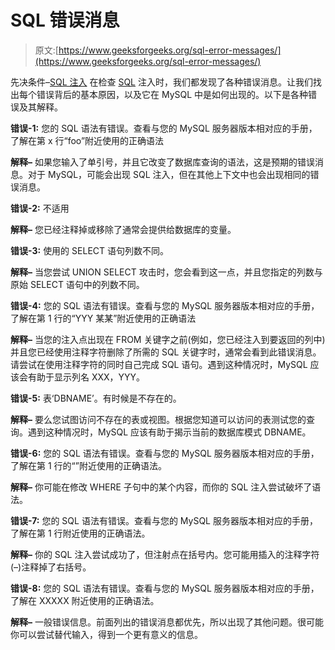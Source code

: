 # SQL 错误消息

> 原文:[https://www.geeksforgeeks.org/sql-error-messages/](https://www.geeksforgeeks.org/sql-error-messages/)

先决条件–[SQL 注入](https://www.geeksforgeeks.org/sql-injection-2/)
在检查 [SQL](https://www.geeksforgeeks.org/sql-tutorial/) 注入时，我们都发现了各种错误消息。让我们找出每个错误背后的基本原因，以及它在 MySQL 中是如何出现的。以下是各种错误及其解释。

**错误-1:**
您的 SQL 语法有错误。查看与您的 MySQL 服务器版本相对应的手册，了解在第 x 行“foo”附近使用的正确语法

**解释–**
如果您输入了单引号，并且它改变了数据库查询的语法，这是预期的错误消息。对于 MySQL，可能会出现 SQL 注入，但在其他上下文中也会出现相同的错误消息。

**错误-2:**
不适用

**解释–**
您已经注释掉或移除了通常会提供给数据库的变量。

**错误-3:**
使用的 SELECT 语句列数不同。

**解释–**
当您尝试 UNION SELECT 攻击时，您会看到这一点，并且您指定的列数与原始 SELECT 语句中的列数不同。

**错误-4:**
您的 SQL 语法有错误。查看与您的 MySQL 服务器版本相对应的手册，了解在第 1 行的“YYY 某某”附近使用的正确语法

**解释–**
当您的注入点出现在 FROM 关键字之前(例如，您已经注入到要返回的列中)并且您已经使用注释字符删除了所需的 SQL 关键字时，通常会看到此错误消息。请尝试在使用注释字符的同时自己完成 SQL 语句。遇到这种情况时，MySQL 应该会有助于显示列名 XXX，YYY。

**错误-5:**
表‘DBNAME’。有时候是不存在的。

**解释–**
要么您试图访问不存在的表或视图。根据您知道可以访问的表测试您的查询。遇到这种情况时，MySQL 应该有助于揭示当前的数据库模式 DBNAME。

**错误-6:**
您的 SQL 语法有错误。查看与您的 MySQL 服务器版本相对应的手册，了解在第 1 行的“”附近使用的正确语法。

**解释–**
你可能在修改 WHERE 子句中的某个内容，而你的 SQL 注入尝试破坏了语法。

**错误-7:**
您的 SQL 语法有错误。查看与您的 MySQL 服务器版本相对应的手册，了解在第 1 行附近使用的正确语法。

**解释–**
你的 SQL 注入尝试成功了，但注射点在括号内。您可能用插入的注释字符(–)注释掉了右括号。

**错误-8:**
您的 SQL 语法有错误。查看与您的 MySQL 服务器版本相对应的手册，了解在 XXXXX 附近使用的正确语法。

**解释–**
一般错误信息。前面列出的错误消息都优先，所以出现了其他问题。很可能你可以尝试替代输入，得到一个更有意义的信息。